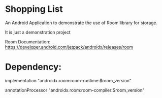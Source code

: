 
# Shopping List

An Android Application to demonstrate the use of
Room library for storage.

It is just a demonstration project




Room Documentation: https://developer.android.com/jetpack/androidx/releases/room


# Dependency:
implementation "androidx.room:room-runtime:$room_version"

annotationProcessor "androidx.room:room-compiler:$room_version" 

